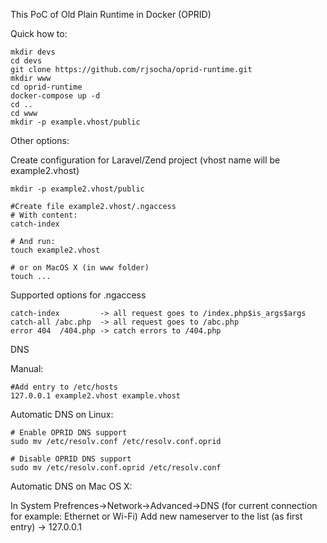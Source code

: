 This PoC of Old Plain Runtime in Docker (OPRID)

Quick how to:

```
mkdir devs
cd devs
git clone https://github.com/rjsocha/oprid-runtime.git
mkdir www
cd oprid-runtime
docker-compose up -d
cd ..
cd www
mkdir -p example.vhost/public
```

Other options:

Create configuration for Laravel/Zend project (vhost name will be example2.vhost)
```
mkdir -p example2.vhost/public

#Create file example2.vhost/.ngaccess
# With content:
catch-index

# And run:
touch example2.vhost

# or on MacOS X (in www folder)
touch ...
```

Supported options for .ngaccess
```
catch-index   		-> all request goes to /index.php$is_args$args
catch-all /abc.php 	-> all request goes to /abc.php
error 404  /404.php	-> catch errors to /404.php
```

DNS

Manual:
```
#Add entry to /etc/hosts
127.0.0.1 example2.vhost example.vhost
```

Automatic DNS on Linux:
```
# Enable OPRID DNS support
sudo mv /etc/resolv.conf /etc/resolv.conf.oprid

# Disable OPRID DNS support
sudo mv /etc/resolv.conf.oprid /etc/resolv.conf
```

Automatic DNS on Mac OS X:

In System Prefrences->Network->Advanced->DNS (for current connection for example: Ethernet or Wi-Fi)
Add new nameserver to the list (as first entry) -> 127.0.0.1
